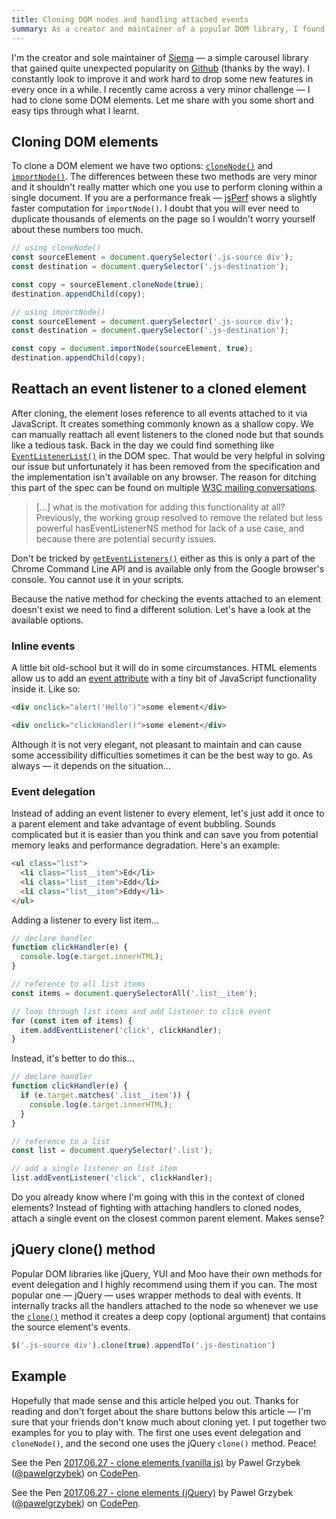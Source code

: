 ```yaml
---
title: Cloning DOM nodes and handling attached events
summary: As a creator and maintainer of a popular DOM library, I found myself in a situation where I had to clone an element. Sounds trivial? This is what I learnt.
---
```


I'm the creator and sole maintainer of [Siema](https://pawelgrzybek.github.io/siema/) — a simple carousel library that gained quite unexpected popularity on [Github](https://github.com/pawelgrzybek/siema) (thanks by the way). I constantly look to improve it and work hard to drop some new features in every once in a while. I recently came across a very minor challenge — I had to clone some DOM elements. Let me share with you some short and easy tips through what I learnt.

## Cloning DOM elements

To clone a DOM element we have two options: [`cloneNode()`](https://developer.mozilla.org/en/docs/Web/API/Node/cloneNode) and [`importNode()`](https://developer.mozilla.org/en-US/docs/Web/API/Document/importNode). The differences between these two methods are very minor and it shouldn't really matter which one you use to perform cloning within a single document. If you are a performance freak — [jsPerf](https://jsperf.com/innerhtml-vs-importnode/6) shows a slightly faster computation for `importNode()`. I doubt that you will ever need to duplicate thousands of elements on the page so I wouldn't worry yourself about these numbers too much.

```js
// using cloneNode()
const sourceElement = document.querySelector('.js-source div');
const destination = document.querySelector('.js-destination');

const copy = sourceElement.cloneNode(true);
destination.appendChild(copy);
```

```js
// using importNode()
const sourceElement = document.querySelector('.js-source div');
const destination = document.querySelector('.js-destination');

const copy = document.importNode(sourceElement, true);
destination.appendChild(copy);
```

## Reattach an event listener to a cloned element

After cloning, the element loses reference to all events attached to it via JavaScript. It creates something commonly known as a shallow copy. We can manually reattach all event listeners to the cloned node but that sounds like a tedious task. Back in the day we could find something like [`EventListenerList()`](https://www.w3.org/TR/2001/WD-DOM-Level-3-Events-20010823/events.html#Events-EventListenerList) in the DOM spec. That would be very helpful in solving our issue but unfortunately it has been removed from the specification and the implementation isn't available on any browser. The reason for ditching this part of the spec can be found on multiple [W3C mailing conversations](https://stackoverflow.com/a/7814692/2290040).

> [...] what is the motivation for adding this functionality at all? Previously, the working group resolved to remove the related but less powerful hasEventListenerNS method for lack of a use case, and because there are potential security issues.

Don't be tricked by [`getEventListeners()`](https://developers.google.com/web/tools/chrome-devtools/console/command-line-reference#geteventlistenersobject) either as this is only a part of the Chrome Command Line API and is available only from the Google browser's console. You cannot use it in your scripts.

Because the native method for checking the events attached to an element doesn't exist we need to find a different solution. Let's have a look at the available options.

### Inline events

A little bit old-school but it will do in some circumstances. HTML elements allow us to add an [event attribute](https://developer.mozilla.org/en-US/docs/Web/API/GlobalEventHandlers) with a tiny bit of JavaScript functionality inside it. Like so:

```html
<div onclick="alert('Hello')">some element</div>
```

```html
<div onclick="clickHandler()">some element</div>
```

Although it is not very elegant, not pleasant to maintain and can cause some accessibility difficulties sometimes it can be the best way to go. As always — it depends on the situation…

### Event delegation

Instead of adding an event listener to every element, let's just add it once to a parent element and take advantage of event bubbling. Sounds complicated but it is easier than you think and can save you from potential memory leaks and performance degradation. Here's an example:

```html
<ul class="list">
  <li class="list__item">Ed</li>
  <li class="list__item">Edd</li>
  <li class="list__item">Eddy</li>
</ul>
```

Adding a listener to every list item…

```js
// declare handler
function clickHandler(e) {
  console.log(e.target.innerHTML);
}

// reference to all list items
const items = document.querySelectorAll('.list__item');

// loop through list items and add listener to click event
for (const item of items) {
  item.addEventListener('click', clickHandler);
}
```

Instead, it's better to do this...

```js
// declare handler
function clickHandler(e) {
  if (e.target.matches('.list__item')) {
    console.log(e.target.innerHTML);
  }
}

// reference to a list
const list = document.querySelector('.list');

// add a single listener on list item
list.addEventListener('click', clickHandler);
```

Do you already know where I'm going with this in the context of cloned elements? Instead of fighting with attaching handlers to cloned nodes, attach a single event on the closest common parent element. Makes sense?

## jQuery clone() method

Popular DOM libraries like jQuery, YUI and Moo have their own methods for event delegation and I highly recommend using them if you can. The most popular one — jQuery — uses wrapper methods to deal with events. It internally tracks all the handlers attached to the node so whenever we use the [`clone()`](https://api.jquery.com/clone/) method it creates a deep copy (optional argument) that contains the source element's events.

```js
$('.js-source div').clone(true).appendTo('.js-destination')
```

## Example

Hopefully that made sense and this article helped you out. Thanks for reading and don't forget about the share buttons below this article — I'm sure that your friends don't know much about cloning yet. I put together two examples for you to play with. The first one uses event delegation and `cloneNode()`, and the second one uses the jQuery `clone()` method. Peace!

<p data-height="320" data-theme-id="14885" data-slug-hash="eRWbJZ" data-default-tab="result" data-user="pawelgrzybek" data-embed-version="2" data-pen-title="2017.06.27 - clone elements (vanilla js)" class="codepen">See the Pen <a href="https://codepen.io/pawelgrzybek/pen/eRWbJZ/">2017.06.27 - clone elements (vanilla js)</a> by Pawel Grzybek (<a href="https://codepen.io/pawelgrzybek">@pawelgrzybek</a>) on <a href="https://codepen.io">CodePen</a>.</p>
<script async src="https://production-assets.codepen.io/assets/embed/ei.js"></script>

<p data-height="320" data-theme-id="14885" data-slug-hash="rwGQap" data-default-tab="result" data-user="pawelgrzybek" data-embed-version="2" data-pen-title="2017.06.27 - clone elements (jQuery)" class="codepen">See the Pen <a href="https://codepen.io/pawelgrzybek/pen/rwGQap/">2017.06.27 - clone elements (jQuery)</a> by Pawel Grzybek (<a href="https://codepen.io/pawelgrzybek">@pawelgrzybek</a>) on <a href="https://codepen.io">CodePen</a>.</p>
<script async src="https://production-assets.codepen.io/assets/embed/ei.js"></script>
